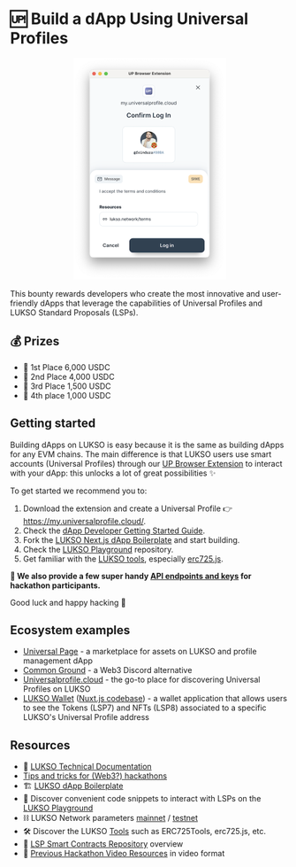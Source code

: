 # 🆙 Build a dApp Using Universal Profiles

<p align="center">
<img src="./assets/up_extension_login.png" height="400px" alt="screenshot of the login window of the extension">
</p>

This bounty rewards developers who create the most innovative and user-friendly dApps that leverage the capabilities of Universal Profiles and LUKSO Standard Proposals (LSPs).

## 💰 Prizes

- 🥇 1st Place 6,000 USDC
- 🥈 2nd Place 4,000 USDC
- 🥉 3rd Place 1,500 USDC
- 🏅 4th place 1,000 USDC

## Getting started

Building dApps on LUKSO is easy because it is the same as building dApps for any EVM chains. The main difference is that LUKSO users use smart accounts (Universal Profiles) through our [UP Browser Extension](https://chrome.google.com/webstore/detail/universal-profiles/abpickdkkbnbcoepogfhkhennhfhehfn) to interact with your dApp: this unlocks a lot of great possibilities ✨

To get started we recommend you to:

1. Download the extension and create a Universal Profile 👉 <https://my.universalprofile.cloud/>.
2. Check the [dApp Developer Getting Started Guide](https://docs.lukso.tech/learn/dapp-developer/getting-started).
3. Fork the [LUKSO Next.js dApp Boilerplate](https://github.com/lukso-network/tools-dapp-boilerplate) and start building.
4. Check the [LUKSO Playground](https://github.com/lukso-network/lukso-playground) repository.
5. Get familiar with the [LUKSO tools](https://docs.lukso.tech/tools/getting-started), especially [erc725.js](https://docs.lukso.tech/tools/erc725js/getting-started).

**🎁 We also provide a few super handy [API endpoints and keys](./API.md) for hackathon participants.**

Good luck and happy hacking 🧙

## Ecosystem examples

- [Universal Page](https://universal.page/) - a marketplace for assets on LUKSO and profile management dApp
- [Common Ground](https://www.commonground.cg/) - a Web3 Discord alternative
- [Universalprofile.cloud](https://universalprofile.cloud/) - the go-to place for discovering Universal Profiles on LUKSO
- [LUKSO Wallet](https://wallet.universalprofile.cloud/) ([Nuxt.js codebase](https://github.com/lukso-network/wallet.universalprofile.cloud)) - a wallet application that allows users to see the Tokens (LSP7) and NFTs (LSP8) associated to a specific LUKSO's Universal Profile address

## Resources

- 📂 [LUKSO Technical Documentation](https://docs.lukso.tech/)
- [Tips and tricks for (Web3?) hackathons](https://hugomasclet.com/tips-tricks-web3-hackathons)
- 🏗️ [LUKSO dApp Boilerplate](https://github.com/lukso-network/tools-dapp-boilerplate)
- 👾 Discover convenient code snippets to interact with LSPs on the [LUKSO Playground](https://github.com/lukso-network/lukso-playground)
- ⛓️ LUKSO Network parameters [mainnet](https://docs.lukso.tech/networks/testnet/parameters) / [testnet](https://docs.lukso.tech/networks/testnet/parameters)
- 🛠️ Discover the LUKSO [Tools](https://docs.lukso.tech/tools/getting-started) such as ERC725Tools, erc725.js, etc.
- 📝 [LSP Smart Contracts Repository](https://www.youtube.com/watch?v=E8Ih5n7auKY&ab_channel=LUKSOBlockchain) overview
- 🎥 [Previous Hackathon Video Resources](https://www.youtube.com/playlist?list=PLNzyUdu4v7bkwBuDV0gSJrrniPsx5bxK_) in video format
